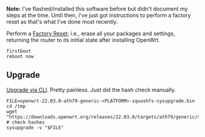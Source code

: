 **Note:** I've flashed/installed this software before but didn't document my steps at the time. Until then, I've just got instructions to perform a factory reset as that's what I've done most recently.

Perform a [Factory Reset](https://openwrt.org/docs/guide-user/troubleshooting/failsafe_and_factory_reset#factory_reset); i.e., erase all your packages and settings, returning the router to its initial state after installing OpenWrt.

```
firstboot
reboot now
```

## Upgrade

[Upgrade via CLI](https://openwrt.org/docs/guide-user/installation/sysupgrade.cli#command-line_instructions). Pretty painless. Just did the hash check manually.

```
FILE=openwrt-22.03.0-ath79-generic-<PLATFORM>-squashfs-sysupgrade.bin
cd /tmp
wget "https://downloads.openwrt.org/releases/22.03.0/targets/ath79/generic/$FILE"
# check hashes
sysupgrade -v "$FILE"
```
